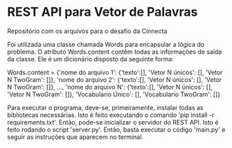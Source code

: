 # REST API para Vetor de Palavras

Repositório com os arquivos para o desafio da Cinnecta

Foi utilizada uma classe chamada Words para encapsular a lógica do problema. O atributo Words.content contêm todas as informações de saída da classe. Ele é um dicionário disposto da seguinte forma:

Words.content = {'nome do arquivo 1': {'texto':[], 'Vetor N únicos': [], 'Vetor N TwoGram': []},
                'nome do arquivo 2': {'texto':[], 'Vetor N únicos': [], 'Vetor N TwoGram': []}, ...,
                'nome do arquivo N': {'texto':[], 'Vetor N únicos': [], 'Vetor N TwoGram': []},
                'Vocabulario Único': [],
                'Vocabulario TwoGram': []}
                
 Para executar o programa, deve-se, primeiramente, instalar todas as bibliotecas necessárias. Isto é feito executando o comando 'pip install -r requirements.txt'. Então, pode-se inicializar o servidor do REST API. Isto é feito rodando o script 'server.py'. Então, basta executar o código 'main.py' e seguir as instruções que aparecem no terminal. 
 
